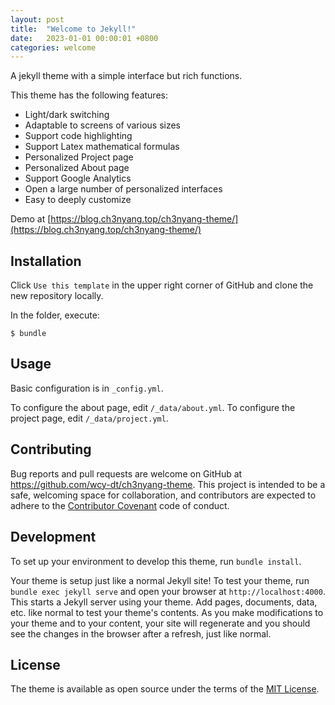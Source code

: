 ```yaml
---
layout: post
title:  "Welcome to Jekyll!"
date:   2023-01-01 00:00:01 +0800
categories: welcome
---
```


A jekyll theme with a simple interface but rich functions.

This theme has the following features:

- Light/dark switching
- Adaptable to screens of various sizes
- Support code highlighting
- Support Latex mathematical formulas
- Personalized Project page
- Personalized About page
- Support Google Analytics
- Open a large number of personalized interfaces
- Easy to deeply customize

Demo at [https://blog.ch3nyang.top/ch3nyang-theme/](https://blog.ch3nyang.top/ch3nyang-theme/)

## Installation

Click `Use this template` in the upper right corner of GitHub and clone the new repository locally.

In the folder, execute:

```shell
$ bundle
```
## Usage

Basic configuration is in `_config.yml`.

To configure the about page, edit `/_data/about.yml`.
To configure the project page, edit `/_data/project.yml`.


## Contributing

Bug reports and pull requests are welcome on GitHub at https://github.com/wcy-dt/ch3nyang-theme. This project is intended to be a safe, welcoming space for collaboration, and contributors are expected to adhere to the [Contributor Covenant](https://www.contributor-covenant.org/) code of conduct.

## Development

To set up your environment to develop this theme, run `bundle install`.

Your theme is setup just like a normal Jekyll site! To test your theme, run `bundle exec jekyll serve` and open your browser at `http://localhost:4000`. This starts a Jekyll server using your theme. Add pages, documents, data, etc. like normal to test your theme's contents. As you make modifications to your theme and to your content, your site will regenerate and you should see the changes in the browser after a refresh, just like normal.

## License

The theme is available as open source under the terms of the [MIT License](https://opensource.org/licenses/MIT).
